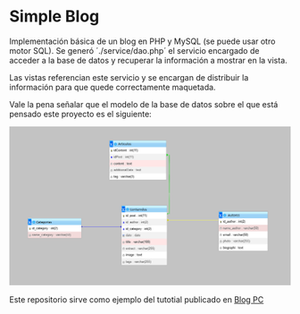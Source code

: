# Simple Blog

Implementación básica de un blog en PHP y MySQL (se puede usar otro motor SQL). Se generó ´./service/dao.php´ el servicio encargado de acceder a la base de datos y recuperar la información a mostrar en la vista.

Las vistas referencian este servicio y se encargan de distribuir la información para que quede correctamente maquetada.

Vale la pena señalar que el modelo de la base de datos sobre el que está pensado este proyecto es el siguiente:

![Diagrama de la base de datos](./images/database.png)


Este repositorio sirve como ejemplo del tutotial publicado en [Blog PC](http://blog.pablocaamano.com.ar)
